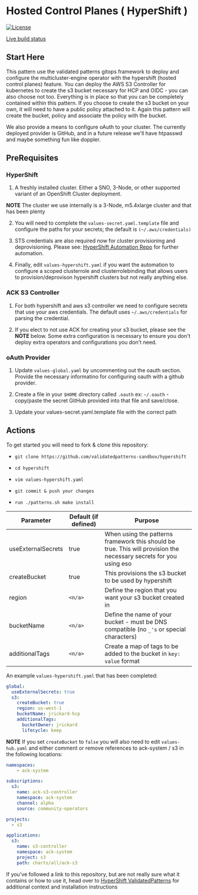 # Hosted Control Planes ( HyperShift )

[![License](https://img.shields.io/badge/License-Apache%202.0-blue.svg)](https://opensource.org/licenses/Apache-2.0)

[Live build status](https://validatedpatterns.io/ci/?pattern=mcgitops)

## Start Here

This pattern use the validated patterns gitops framework to deploy and configure the multicluster-engine operator with the hypershift (hosted control planes) feature. You can deploy the AWS S3 Controller for kubernetes to create the s3 bucket necessary for HCP and OIDC - you can also choose not too. Everything is in place so that you can be completely contained within this pattern. If you choose to create the s3 bucket on your own, it will need to have a public policy attached to it. Again this pattern will create the bucket, policy and associate the policy with the bucket. 

We also provide a means to configure oAuth to your cluster. The currently deployed provider is GitHub, and in a future release we'll have htpasswd and maybe something fun like doppler. 

## PreRequisites

### HyperShift

1. A freshly installed cluster. Either a SNO, 3-Node, or other supported variant of an OpenShift Cluster deployment. 

**NOTE** The cluster we use internally is a 3-Node, m5.4xlarge cluster and that has been plenty

2. You will need to complete the `values-secret.yaml.template` file and configure the paths for your secrets; the default is `(~/.aws/credentials)`

3. STS credentials are also required now for cluster provisioning and deprovisioning. Please see: [HyperShift Automation Repo](https://github.com/validatedpatterns/hypershift-automation.git) for further automation.

4. Finally, edit `values-hypershift.yaml` if you want the automation to configure a scoped clusterrole and clusterrolebinding that allows users to provision/deprovison hypershift clusters but not really anything else.

### ACK S3 Controller

1. For both hypershift and aws s3 controller we need to configure secrets that use your aws credentials. The default uses
`~/.aws/credentials` for parsing the credential.

2. If you elect to not use ACK for creating your s3 bucket, please see the **NOTE** below. Some extra configuration is
necessary to ensure you don't deploy extra operators and configurations you don't need.

### oAuth Provider

1. Update `values-global.yaml` by uncommenting out the oauth section. Provide the necessary informatino for configuring oauth with a github provider.

2. Create a file in your `$HOME` directory called `.oauth` ex: `~/.oauth` - copy/paste the secret GitHub provided into that file and save/close.

3. Update your values-secret.yaml.template file with the correct path 

## Actions

To get started you will need to fork & clone this repository:

- `git clone https://github.com/validatedpatterns-sandbox/hypershift`

- `cd hypershift`

- `vim values-hypershift.yaml`

- `git commit & push your changes`

- `run ./patterns.sh make install`

|Parameter | Default (if defined) | Purpose |
|----------|----------------------|---------|
|useExternalSecrets| true | When using the patterns framework this should be true. This will provision the necessary secrets for you using eso|
| createBucket | true | This provisions the s3 bucket to be used by hypershift |
| region | `<n/a>` | Define the region that you want your s3 bucket created in |
| bucketName | `<n/a>` | Define the name of your bucket - must be DNS compatible (no `_'s` or special characters) |
| additionalTags | `<n/a>` | Create a map of tags to be added to the bucket in `key: value` format|

An example `values-hypershift.yaml` that has been completed:

```yaml
global:
  useExternalSecrets: true
  s3:
    createBucket: true
    region: us-west-1
    bucketName: jrickard-hcp
    additionalTags:
      bucketOwner: jrickard
      lifecycle: keep

```

**NOTE**
If you set `createBucket` to `false` you will also need to edit `values-hub.yaml` and either comment or remove references to ack-system / s3 in the following locations:

```yaml
namespaces:
    - ack-system

subscriptions:
  s3:
    name: ack-s3-controller
    namespace: ack-system
    channel: alpha
    source: community-operators

projects:
  - s3

applications:
  s3:
    name: s3-controller
    namespace: ack-system
    project: s3
    path: charts/all/ack-s3

```

If you've followed a link to this repository, but are not really sure what it contains
or how to use it, head over to [HyperShift ValidatedPatterns](http://validatedpatterns.io/hypershift)
for additional context and installation instructions
